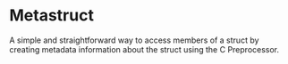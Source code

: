 # Metastruct

A simple and straightforward way to access members of a struct by creating metadata information about the struct using the C Preprocessor.
